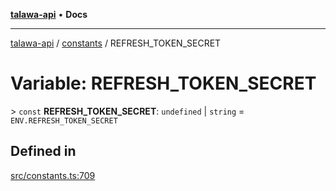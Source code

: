 [**talawa-api**](../../README.md) • **Docs**

***

[talawa-api](../../modules.md) / [constants](../README.md) / REFRESH\_TOKEN\_SECRET

# Variable: REFRESH\_TOKEN\_SECRET

\> `const` **REFRESH\_TOKEN\_SECRET**: `undefined` \| `string` = `ENV.REFRESH_TOKEN_SECRET`

## Defined in

[src/constants.ts:709](https://github.com/PalisadoesFoundation/talawa-api/blob/790ab2939a7c80eb0ff31afd318f8889a001f225/src/constants.ts#L709)
